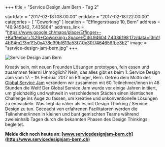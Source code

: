 +++
title = "Service Design Jam Bern - Tag 2"

startdate = "2017-02-18T08:00:00"
enddate = "2017-02-18T22:00:00"
categories = [ "Coworking" ]
location = "Effingerstrasse 10, Bern"
address = "46.945842, 7.435864"
address_link = "https://www.google.ch/maps/place/Effinger+-+Kaffeebar+%26+Coworking+Space/@46.94604,7.4336198,17z/data=!3m1!4b1!4m2!3m1!1s0x478e39bf613a53f7:0x30f7464656fbe3b2"
image = "service-design-jam-bern.jpg"
+++

![Service Design Jam Bern](service-design-jam-bern.jpg)

Kreativ sein, mit neuen Freunden Lösungen prototypen, fein essen und zusammen feiern! Unmöglich? Nein, das alles gibt es beim 1. Service Design Jam vom 17. – 19. Februar 2017 im Effinger, Bern.
Getreu dem Motto des [Global Service Jam](http://planet.globalservicejam.org/home) verändern wir zusammen mit 60 Teilnehmer/innen in 48 Stunden die Welt! Der Global Service Jam wurde vor einige Jahren initiiert, um gleichzeitig und weltweit in verschiedenen Städten einen identischen Challenge ins Auge zu fassen, um kreative und unkonventionelle Lösungen zu entwickeln. Was liegt da näher als es mit Design Thinking / Service Design zu tun. Gecoacht von erfahrenen Facilitatoren werden die Teilnehmer/innen in kleinen und bunt gemischten Teams während zweieinhalb Tagen durch die bekannten Phasen des Design Thinkings begleitet.

**Melde dich noch heute an: [www.servicedesignjam-bern.ch](http://www.servicedesignjam-bern.ch)**
